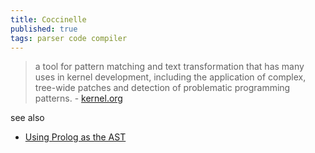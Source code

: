 ```yaml
---
title: Coccinelle
published: true
tags: parser code compiler
---
```

>  a tool for pattern matching and text transformation that has many uses in kernel development, including the application of complex, tree-wide patches and detection of problematic programming patterns. - [kernel.org](https://www.kernel.org/doc/html/latest/dev-tools/coccinelle.html)

see also
- [Using Prolog as the AST ](https://news.ycombinator.com/item?id=37941680)